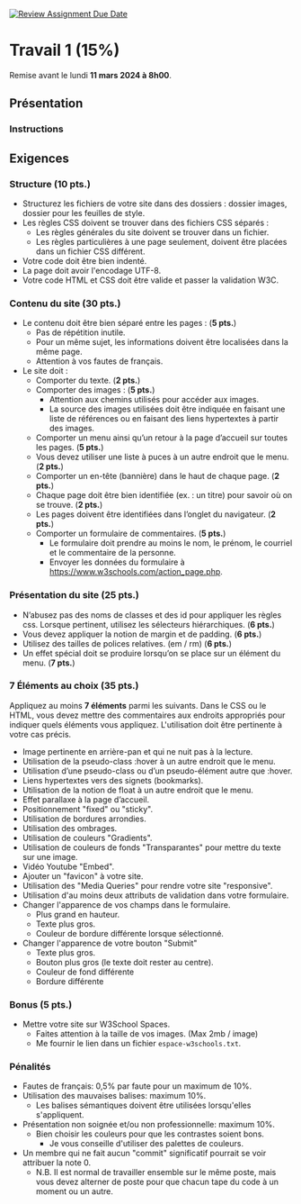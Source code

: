[![Review Assignment Due Date](https://classroom.github.com/assets/deadline-readme-button-24ddc0f5d75046c5622901739e7c5dd533143b0c8e959d652212380cedb1ea36.svg)](https://classroom.github.com/a/7hc1WipE)

# Travail 1 (15%)

Remise avant le lundi **11 mars 2024 à 8h00**.

## Présentation

<!-- Le but de ce travail est de développer un site web statique afin de vous permettre de mettre en pratique vos compétences HTML et CSS.

Vous devrez choisir un sujet pour lequel pour avez un intérêt et le présenter. (Sport, Films, Musique, Chasse et Pêche, Jeux Vidéos, etc.) -->

### Instructions

<!-- * Le travail se fait en équipe de 2 ou seul.
* Votre site doit être composé de minimum 3 pages (incluant la page d'accueil). -->

<!-- - Vous devez créer votre équipe à l'acceptation de l'énoncé sur Github, donc parlez-vous avant de le faire.
- La remise s'effectue par Github.
- Faites attention de ne pas travailler dans la même page en même temps pour éviter les conflits.
- Mettre tout votre code dans un dossier "src/". -->

## Exigences

### Structure (**10 pts.**)

- Structurez les fichiers de votre site dans des dossiers : dossier images, dossier pour les feuilles de style.
- Les règles CSS doivent se trouver dans des fichiers CSS séparés :
  - Les règles générales du site doivent se trouver dans un fichier.
  - Les règles particulières à une page seulement, doivent être placées dans un fichier CSS différent.
- Votre code doit être bien indenté.
- La page doit avoir l'encodage UTF-8.
- Votre code HTML et CSS doit être valide et passer la validation W3C.

### Contenu du site (**30 pts.**)

- Le contenu doit être bien séparé entre les pages : (**5 pts.**)
  - Pas de répétition inutile.
  - Pour un même sujet, les informations doivent être localisées dans la même page.
  - Attention à vos fautes de français.
- Le site doit :
  - Comporter du texte. (**2 pts.**)
  - Comporter des images : (**5 pts.**)
    - Attention aux chemins utilisés pour accéder aux images.
    - La source des images utilisées doit être indiquée en faisant une liste de références ou en faisant des liens hypertextes à partir des images.
  - Comporter un menu ainsi qu’un retour à la page d’accueil sur toutes les pages. (**5 pts.**)
  - Vous devez utiliser une liste à puces à un autre endroit que le menu. (**2 pts.**)
  - Comporter un en-tête (bannière) dans le haut de chaque page. (**2 pts.**)
  - Chaque page doit être bien identifiée (ex. : un titre) pour savoir où on se trouve. (**2 pts.**)
  - Les pages doivent être identifiées dans l’onglet du navigateur. (**2 pts.**)
  - Comporter un formulaire de commentaires. (**5 pts.**)
    - Le formulaire doit prendre au moins le nom, le prénom, le courriel et le commentaire de la personne.
    - Envoyer les données du formulaire à https://www.w3schools.com/action_page.php.

### Présentation du site (**25 pts.**)

- N’abusez pas des noms de classes et des id pour appliquer les règles css. Lorsque pertinent, utilisez les sélecteurs hiérarchiques. (**6 pts.**)
- Vous devez appliquer la notion de margin et de padding. (**6 pts.**)
- Utilisez des tailles de polices relatives. (em / rm) (**6 pts.**)
- Un effet spécial doit se produire lorsqu’on se place sur un élément du menu. (**7 pts.**)

### 7 Éléments au choix (**35 pts.**)

Appliquez au moins **7 éléments** parmi les suivants. Dans le CSS ou le HTML, vous devez mettre des commentaires aux endroits appropriés pour indiquer quels éléments vous appliquez. L'utilisation doit être pertinente à votre cas précis.

- Image pertinente en arrière-pan et qui ne nuit pas à la lecture.
- Utilisation de la pseudo-class :hover à un autre endroit que le menu.
- Utilisation d’une pseudo-class ou d’un pseudo-élément autre que :hover.
- Liens hypertextes vers des signets (bookmarks).
- Utilisation de la notion de float à un autre endroit que le menu.
- Effet parallaxe à la page d’accueil.
- Positionnement "fixed" ou "sticky".
- Utilisation de bordures arrondies.
- Utilisation des ombrages.
- Utilisation de couleurs "Gradients".
- Utilisation de couleurs de fonds "Transparantes" pour mettre du texte sur une image.
- Vidéo Youtube "Embed".
- Ajouter un "favicon" à votre site.
- Utilisation des "Media Queries" pour rendre votre site "responsive".
- Utilisation d'au moins deux attributs de validation dans votre formulaire.
- Changer l'apparence de vos champs dans le formulaire.
  - Plus grand en hauteur.
  - Texte plus gros.
  - Couleur de bordure différente lorsque sélectionné.
- Changer l'apparence de votre bouton "Submit"
  - Texte plus gros.
  - Bouton plus gros (le texte doit rester au centre).
  - Couleur de fond différente
  - Bordure différente

### Bonus (**5 pts.**)

- Mettre votre site sur W3School Spaces.
  - Faites attention à la taille de vos images. (Max 2mb / image)
  - Me fournir le lien dans un fichier `espace-w3schools.txt`.

### Pénalités

- Fautes de français: 0,5% par faute pour un maximum de 10%.
- Utilisation des mauvaises balises: maximum 10%.
  - Les balises sémantiques doivent être utilisées lorsqu'elles s'appliquent.
- Présentation non soignée et/ou non professionnelle: maximum 10%.
  - Bien choisir les couleurs pour que les contrastes soient bons.
    - Je vous conseille d'utiliser des palettes de couleurs.
- Un membre qui ne fait aucun "commit" significatif pourrait se voir attribuer la note 0.
  - N.B. Il est normal de travailler ensemble sur le même poste, mais vous devez alterner de poste pour que chacun tape du code à un moment ou un autre.
